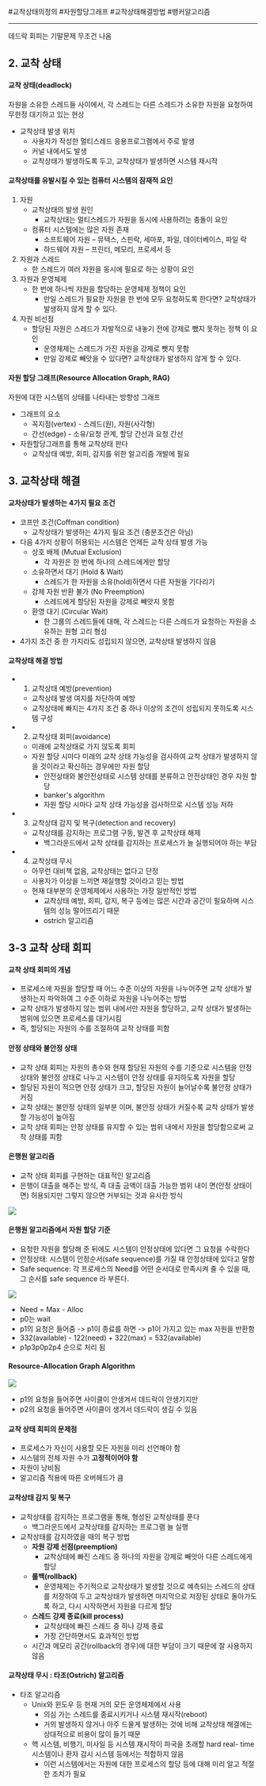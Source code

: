 #교착상태의정의
#자원할당그래프
#교착상태해결방법
#뱅커알고리즘

---
데드락 회피는 기말문제 무조건 나옴

## 2. 교착 상태
#### 교착 상태(deadlock)
자원을 소유한 스레드들 사이에서, 각 스레드는 다른 스레드가 소유한 자원을 요청하여 무한정 대기하고 있는 현상

- 교착상태 발생 위치
	- 사용자가 작성한 멀티스레드 응용프로그램에서 주로 발생
	- 커널 내에서도 발생
	- 교착상태가 발생하도록 두고, 교착상태가 발생하면 시스템 재시작
#### 교착상태를 유발시킬 수 있는 컴퓨터 시스템의 잠재적 요인
1. 자원 
	- 교착상태의 발생 원인 
		- 교착상태는 멀티스레드가 자원을 동시에 사용하려는 충돌이 요인 
	- 컴퓨터 시스템에는 많은 자원 존재 
		- 소프트웨어 자원 – 뮤텍스, 스핀락, 세마포, 파일, 데이터베이스, 파일 락 
		- 하드웨어 자원 – 프린터, 메모리, 프로세서 등 
2. 자원과 스레드 
	- 한 스레드가 여러 자원을 동시에 필요로 하는 상황이 요인 
3. 자원과 운영체제 
	- 한 번에 하나씩 자원을 할당하는 운영체제 정책이 요인 
		- 만일 스레드가 필요한 자원을 한 번에 모두 요청하도록 한다면? 교착상태가 발생하지 않게 할 수 있다. 
4. 자원 비선점 
	- 할당된 자원은 스레드가 자발적으로 내놓기 전에 강제로 뺐지 못하는 정책 이 요인 
		- 운영체제는 스레드가 가진 자원을 강제로 뺏지 못함 
		- 만일 강제로 빼앗을 수 있다면? 교착상태가 발생하지 않게 할 수 있다.
#### 자원 할당 그래프(Resource Allocation Graph, RAG)
자원에 대한 시스템의 상태를 나타내는 방향성 그래프

- 그래프의 요소
	- 꼭지점(vertex) - 스레드(원), 자원(사각형)
	- 간선(edge) - 소유/요청 관계, 할당 간선과 요청 간선
- 자원할당그래프를 통해 교착상태 판다
	- 교착상태 예방, 회피, 감지를 위한 알고리즘 개발에 필요
## 3. 교착상태 해결
#### 교차상태가 발생하는 4가지 필요 조건
- 코프만 조건(Coffman condition)
	- 교착상태가 발생하는 4가지 필요 조건 (충분조건은 아님)
- 다음 4가지 상황이 허용되는 시스템은 언제든 교착 상태 발생 가능
	- 상호 배제 (Mutual Exclusion)
		- 각 자원은 한 번에 하나의 스레드에게만 할당
	- 소유하면서 대기 (Hold & Wait)
		- 스레드가 한 자원을 소유(hold)하면서 다른 자원을 기다리기
	- 강제 자원 반환 불가 (No Preemption)
		- 스레드에게 할당된 자원을 강제로 빼앗지 못함
	- 환영 대기 (Circular Wait)
		- 한 그룹의 스레드들에 대해, 각 스레드는 다른 스레드가 요청하는 자원을 소유하는 원형 고리 형성
- 4가지 조건 중 한 가지라도 성립되지 않으면, 교착상태 발생하지 않음
#### 교착상태 해결 방법
- 1. 교착상태 예방(prevention)
	- 교착상태 발생 여지를 차단하여 예방
	- 교착상태에 빠지는 4가지 조건 중 하나 이상의 조건이 성립되지 못하도록 시스템 구성
- 2. 교착상태 회피(avoidance)
	- 미래에 교착상태로 가지 않도록 회피
	- 자원 할당 시마다 미래의 교착 상태 가능성을 검사하여 교착 상태가 발생하지 않을 것이라고 확신하는 경우에만 자원 할당
		- 안전상태와 불안전상태로 시스템 상태를 분류하고 안전상태인 경우 자원 할당
		- banker's algorithm
		- 자원 할당 시마다 교착 상태 가능성을 검사하므로 시스템 성능 저하
- 3. 교착상태 감지 및 복구(detection and recovery)
	- 교착상태를 감지하는 프로그램 구동, 발견 후 교착상태 해제
		- 백그라운드에서 교착 상태를 감지하는 프로세스가 늘 실행되어야 하는 부담
- 4. 교착상태 무시
	- 아무런 대비책 없음, 교착상태는 없다고 단정
	- 사용자가 이상을 느끼면 재실행할 것이라고 믿는 방법
	- 현재 대부분의 운영체제에서 사용하는 가장 일반적인 방법
		- 교착상태 예방, 회피, 감지, 복구 등에는 많은 시간과 공간이 필요하며 시스템의 성능 떨어뜨리기 때문
		- ostrich 알고리즘
## 3-3 교착 상태 회피
#### 교착 상태 회피의 개념
- 프로세스에 자원을 할당할 때 어느 수준 이상의 자원을 나누어주면 교착 상태가 발생하는지 파악하여 그 수준 이하로 자원을 나누어주는 방법 
- 교착 상태가 발생하지 않는 범위 내에서만 자원을 할당하고, 교착 상태가 발생하는 범위에 있으면 프로세스를 대기시킴 
- 즉, 할당되는 자원의 수를 조절하여 교착 상태를 피함

#### 안정 상태와 불안정 상태
- 교착 상태 회피는 자원의 총수와 현재 할당된 자원의 수를 기준으로 시스템을 안정 상태와 불안정 상태로 나누고 시스템이 안정 상태를 유지하도록 자원을 할당 
- 할당된 자원이 적으면 안정 상태가 크고, 할당된 자원이 늘어날수록 불안정 상태가 커짐 
- 교착 상태는 불안정 상태의 일부분 이며, 불안정 상태가 커질수록 교착 상태가 발생할 가능성이 높아짐 
- 교착 상태 회피는 안정 상태를 유지할 수 있는 범위 내에서 자원을 할당함으로써 교착 상태를 피함

#### 은행원 알고리즘
- 교착 상태 회피를 구현하는 대표적인 알고리즘 
- 은행이 대출을 해주는 방식, 즉 대출 금액이 대출 가능한 범위 내이 면(안정 상태이면) 허용되지만 그렇지 않으면 거부되는 것과 유사한 방식

![](../../../../image/Pasted%20image%2020241111090811.png)

#### 은행원 알고리즘에서 자원 할당 기준
- 요청한 자원을 할당해 준 뒤에도 시스템이 안정상태에 있다면 그 요청을 수락한다
- 안정상태: 시스템이 안정순서(safe sequence)를 가질 때 안정상태에 있다고 말함 
- Safe sequence: 각 프로세스의 Need를 어떤 순서대로 만족시켜 줄 수 있을 때, 그 순서를 safe sequence 라 부른다.

![](../../../../image/Pasted%20image%2020241111091225.png)
- Need = Max - Alloc
- p0는 wait
- p1의 요청은 들어줌 -> p1이 종료를 하면 -> p1이 가지고 있는 max 자원을 반환함
- 332(available) - 122(need) + 322(max) = 532(available)
- p1p3p0p2p4 순으로 처리 됨

#### Resource-Allocation Graph Algorithm
![](../../../../image/Pasted%20image%2020241111093135.png)
- p1의 요청을 들어주면 사이클이 안생겨서 데드락이 안생기지만
- p2의 요청을 들어주면 사이클이 생겨서 데드락이 생길 수 있음

#### 교착 상태 회피의 문제점
- 프로세스가 자신이 사용할 모든 자원을 미리 선언해야 함 
- 시스템의 전체 자원 수가 **고정적이어야 함** 
- 자원이 낭비됨 
- 알고리즘 적용에 따른 오버헤드가 큼

#### 교착상태 감지 및 복구
- 교착상태를 감지하는 프로그램을 통해, 형성된 교착상태를 푼다
	- 백그라운드에서 교착상태를 감지하는 프로그램 늘 실행 
- 교착상태를 감지하였을 때의 복구 방법 
	- **자원 강제 선점(preemption)** 
		- 교착상태에 빠진 스레드 중 하나의 자원을 강제로 빼앗아 다른 스레드에게 할당
	- **롤백(rollback)** 
		- 운영체제는 주기적으로 교착상태가 발생할 것으로 예측되는 스레드의 상태를 저장하여 두고 교착상태가 발생하면 마지막으로 저장된 상태로 돌아가도록 하고, 다시 시작하면서 자원을 다르게 할당 
	- **스레드 강제 종료(kill process)** 
		- 교착상태에 빠진 스레드 중 하나 강제 종료 
		- 가장 간단하면서도 효과적인 방법 
	- 시간과 메모리 공간(rollback의 경우)에 대한 부담이 크기 때문에 잘 사용하지 않음

#### 교착상태 무시 : 타조(Ostrich) 알고리즘
- 타조 알고리즘
	- Unix와 윈도우 등 현재 거의 모든 운영체제에서 사용 
		- 의심 가는 스레드를 종료시키거나 시스템 재시작(reboot) 
		- 거의 발생하지 않거나 아주 드물게 발생하는 것에 비해 교착상태 해결에는 상대적으로 비용이 많이 들기 때문
	- 핵 시스템, 비행기, 미사일 등 시스템 재시작이 파국을 초래할 hard real- time 시스템이나 환자 감시 시스템 등에서는 적합하지 않음 
		- 이런 시스템에서는 자원에 대한 프로세스의 할당 등에 대해 미리 알고 적절한 조치가 필요
